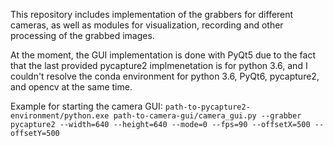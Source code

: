 This repository includes implementation of the grabbers for different cameras, as well as modules for visualization, recording and other processing of the grabbed images.

At the moment, the GUI implementation is done with PyQt5 due to the fact that the last provided pycapture2 implmenetation is for python 3.6, and I couldn't resolve the conda environment for python 3.6, PyQt6, pycapture2, and opencv at the same time.


Example for starting the camera GUI:
`path-to-pycapture2-environment/python.exe path-to-camera-gui/camera_gui.py --grabber pycapture2 --width=640 --height=640 --mode=0 --fps=90 --offsetX=500 --offsetY=500`